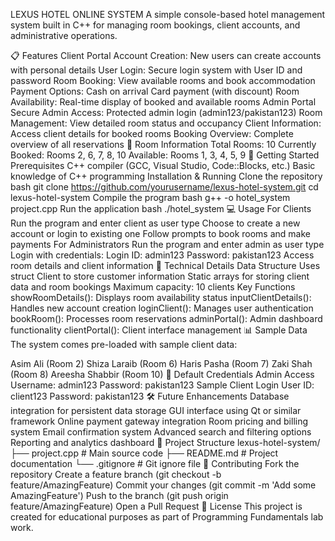 LEXUS HOTEL ONLINE SYSTEM
A simple console-based hotel management system built in C++ for managing room bookings, client accounts, and administrative operations.

📋 Features
Client Portal
Account Creation: New users can create accounts with personal details
User Login: Secure login system with User ID and password
Room Booking: View available rooms and book accommodation
Payment Options:
Cash on arrival
Card payment (with discount)
Room Availability: Real-time display of booked and available rooms
Admin Portal
Secure Admin Access: Protected admin login (admin123/pakistan123)
Room Management: View detailed room status and occupancy
Client Information: Access client details for booked rooms
Booking Overview: Complete overview of all reservations
🏨 Room Information
Total Rooms: 10
Currently Booked: Rooms 2, 6, 7, 8, 10
Available: Rooms 1, 3, 4, 5, 9
🚀 Getting Started
Prerequisites
C++ compiler (GCC, Visual Studio, Code::Blocks, etc.)
Basic knowledge of C++ programming
Installation & Running
Clone the repository
bash
git clone https://github.com/yourusername/lexus-hotel-system.git
cd lexus-hotel-system
Compile the program
bash
g++ -o hotel_system project.cpp
Run the application
bash
./hotel_system
💻 Usage
For Clients
Run the program and enter client as user type
Choose to create a new account or login to existing one
Follow prompts to book rooms and make payments
For Administrators
Run the program and enter admin as user type
Login with credentials:
Login ID: admin123
Password: pakistan123
Access room details and client information
🔧 Technical Details
Data Structure
Uses struct Client to store customer information
Static arrays for storing client data and room bookings
Maximum capacity: 10 clients
Key Functions
showRoomDetails(): Displays room availability status
inputClientDetails(): Handles new account creation
loginClient(): Manages user authentication
bookRoom(): Processes room reservations
adminPortal(): Admin dashboard functionality
clientPortal(): Client interface management
📊 Sample Data
The system comes pre-loaded with sample client data:

Asim Ali (Room 2)
Shiza Laraib (Room 6)
Haris Pasha (Room 7)
Zaki Shah (Room 8)
Areesha Shabbir (Room 10)
🔐 Default Credentials
Admin Access
Username: admin123
Password: pakistan123
Sample Client Login
User ID: client123
Password: pakistan123
🛠️ Future Enhancements
 Database integration for persistent data storage
 GUI interface using Qt or similar framework
 Online payment gateway integration
 Room pricing and billing system
 Email confirmation system
 Advanced search and filtering options
 Reporting and analytics dashboard
📁 Project Structure
lexus-hotel-system/
├── project.cpp          # Main source code
├── README.md           # Project documentation
└── .gitignore          # Git ignore file
🤝 Contributing
Fork the repository
Create a feature branch (git checkout -b feature/AmazingFeature)
Commit your changes (git commit -m 'Add some AmazingFeature')
Push to the branch (git push origin feature/AmazingFeature)
Open a Pull Request
📝 License
This project is created for educational purposes as part of Programming Fundamentals lab work.


